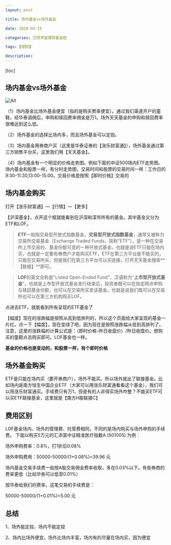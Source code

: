 ```yaml
---
layout: post

title: 场内基金vs场外基金

date: 2020-04-15

categories: 艾财学堂理财基金班

tags: [理财]

description:   
---
```


[toc]

## 场内基金vs场外基金

![Alt](https://user-images.githubusercontent.com/35519242/79348200-45585f80-7f67-11ea-97da-66caa5d74f91.png)

（1）场内基金比场外基金便宜（指的是购买费率便宜）。通过我们渠道开户的童鞋，经华泰调佣后，申购和赎回费率佣金是万1。场外天天基金的申购和赎回费率很难达到这么低。

（2）场外基金的选择比场内多，而且场外基金可以定投。

（3）场内基金用券商户买（这里是华泰证券的【涨乐财富通】），场外基金通过第三方销售平台买，这里我们用【天天基金】。

（4）场内基金有一个明显的价格走势图。例如下面的中证500场内ETF走势图。场内基金和股票一样，有分时走势图，交易时间和股票的交易时间一样：工作日的9:30-11:30,13:00-15:00。交易价格是按照【即时价格】交易的



## 场内基金购买

打开【涨乐财富通】—【行情】—【更多】

【沪深基金】，点开这个框就能看到在沪深和深市所有的基金。其中基金又分为ETF和LOF。

> **ETF**一般指交易型开放式指数基金，**交易型开放式指数基金**，通常又被称为交易所交易基金（Exchange Traded Funds，简称“ETF”），是一种在交易所上市交易的、基金份额可变的一种开放式基金。也就是说ETF只能在场内买，也就是一定要有券商户才能购买ETF，ETF在第三方平台是不能买的，只能在交易所买。但是我们在第三方平台可以买连接，打开天天基金搜索**【联接】**即可。

> **LOF**的英文全称是"Listed Open-Ended Fund"，汉语称为“**上市型开放式基金**”。也就是上市型开放式基金发行结束后，投资者既可以在指定网点申购与赎回基金份额，也可以在交易所买卖该基金。也就是说我们既可以在交易所也可以在第三方机构购买LOF。

点进去ETF，就能看到所有呈现的ETF基金了

【幅度】现在的涨跌幅是按照从高到低排列的，所以这个页面给大家呈现的基金一片红。点一下【幅度】，现在变绿了吧，因为现在是按照涨跌幅从低到高排列了。注意，这里的涨跌幅的计算公式是：（即时价格-昨日收盘价）/昨日收盘价。想购买的童鞋点击购买即可。LOF基金也一样。

**基金的价格也是变动的，和股票一样，有个即时价格**

## 场外基金购买

ETF是只能在场内买（要开券商户），场外不能买。所以场外就出了联接基金。比如场内是南方恒生中国企业ETF（大家可以用涨乐财富通看看这个基金），我们可以用涨乐财富通买。手续费只有万1，但是有的人非得买场外咋整？不能买ETF可以买ETF联接基金，这里就是【南方H股联接C】

## 费用区别

LOF基金场内、场外的管理费、托管费相同，不同的是场内购买与场外申购的手续费。
下面以购买5万元的汇添富中证精准医疗指数A (501005) 为例：

场外申购费率：0.8%，打1折后0.08%

场外申购费用：50000-50000/(1+0.08%)=39.96 元

场内基金交易手续费一般按A股交易佣金费率收取，多在0.03%以下。有些券商的费率更低（比如华泰可以低至0.01%）

按华泰给我们的费率，这笔交易的手续费是：

50000-50000/(1+0.01%)=5.00 元

## 总结

1、场外能定投，场内不能定投

2、场内比场外便宜，场外比场内丰富，场内有的尽量在场内买，因为便宜